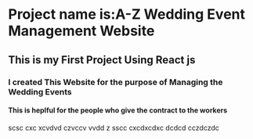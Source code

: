  <h1>Project name is:A-Z Wedding Event Management Website</h1>
<h2>This is my First Project Using React js</h1>
<h3> I created This Website for the purpose of Managing the Wedding Events</h2>
<h4>This is heplful for the people who give the contract to the workers</h4>
scsc
cxc
xcvdvd
czvccv
vvdd
z
sscc
cxcdxcdxc
dcdcd
cczdczdc
